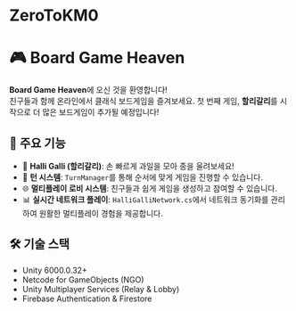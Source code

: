 # ZeroToKM0
# 🎮 Board Game Heaven

**Board Game Heaven**에 오신 것을 환영합니다!  
친구들과 함께 온라인에서 클래식 보드게임을 즐겨보세요. 첫 번째 게임, **할리갈리**를 시작으로 더 많은 보드게임이 추가될 예정입니다!

## 🚀 주요 기능
- 🍓 **Halli Galli (할리갈리)**: 손 빠르게 과일을 모아 종을 울려보세요!  
- 🔄 **턴 시스템**: `TurnManager`를 통해 순서에 맞게 게임을 진행할 수 있습니다.  
- 🌐 **멀티플레이 로비 시스템**: 친구들과 쉽게 게임을 생성하고 참여할 수 있습니다.  
- 📊 **실시간 네트워크 플레이**: `HalliGalliNetwork.cs`에서 네트워크 동기화를 관리하여 원활한 멀티플레이 경험을 제공합니다.  

## 🛠️ 기술 스택
- Unity 6000.0.32+
- Netcode for GameObjects (NGO)
- Unity Multiplayer Services (Relay & Lobby)
- Firebase Authentication & Firestore
